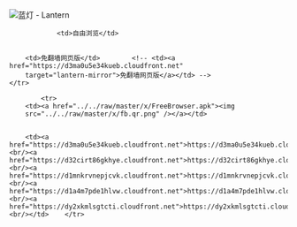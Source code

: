 

<img src="../../raw/master/x/8e0a2b81.c82003be.LanternYellow2.png" alt="蓝灯 - Lantern"/>
<table>
    <tr>
                
                <td>自由浏览</td>
        
        
        <td>免翻墙网页版</td>        <!-- <td><a href="https://d3ma0u5e34kueb.cloudfront.net"
        target="lantern-mirror">免翻墙网页版</a></td> -->
    </tr>
    
            <tr>
        <td><a href="../../raw/master/x/FreeBrowser.apk"><img
        src="../../raw/master/x/fb.qr.png" /></a></td>

        
        <td><a href="https://d3ma0u5e34kueb.cloudfront.net">https://d3ma0u5e34kueb.cloudfront.net</a><br/><a href="https://d32cirt86gkhye.cloudfront.net">https://d32cirt86gkhye.cloudfront.net</a><br/><a href="https://d1mnkrvnepjcvk.cloudfront.net">https://d1mnkrvnepjcvk.cloudfront.net</a><br/><a href="https://d1a4m7pde1hlvw.cloudfront.net">https://d1a4m7pde1hlvw.cloudfront.net</a><br/><a href="https://dy2xkmlsgtcti.cloudfront.net">https://dy2xkmlsgtcti.cloudfront.net</a><br/></td>    </tr>
</table>
